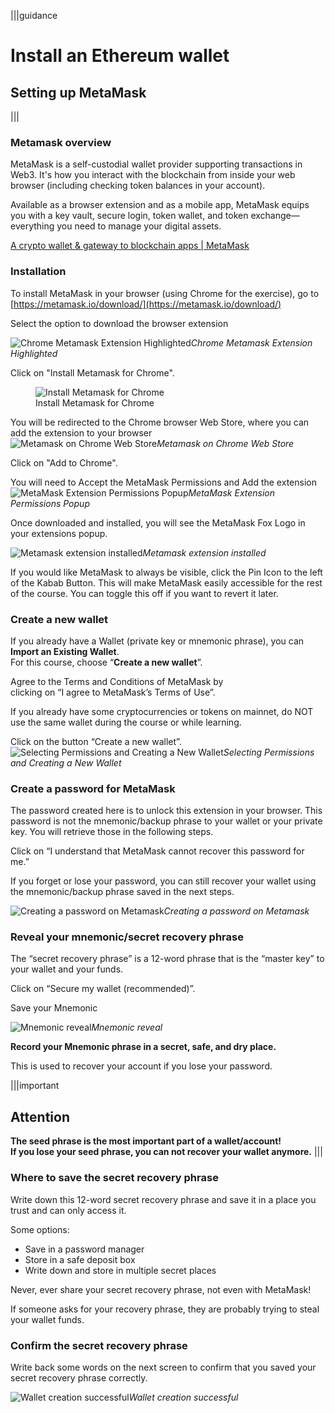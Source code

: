 |||guidance
# Install an Ethereum wallet

## Setting up MetaMask
|||

### Metamask overview

MetaMask is a self-custodial wallet provider supporting transactions in Web3. It's how you interact with the blockchain from inside your web browser (including checking token balances in your account).

Available as a browser extension and as a mobile app, MetaMask equips you with a key vault, secure login, token wallet, and token exchange—everything you need to manage your digital assets.

[A crypto wallet & gateway to blockchain apps | MetaMask](https://metamask.io/)

### Installation

To install MetaMask in your browser (using Chrome for the exercise), go to  
[https://metamask.io/download/](https://metamask.io/download/) 

Select the option to download the browser extension

![Chrome Metamask Extension Highlighted](.guides/img/02/image1.png "Chrome Metamask Extension Highlighted")*Chrome Metamask Extension Highlighted*

Click on "Install Metamask for Chrome".

<figure>
    <img src=".guides/img/02/image2.png"
         alt="Install Metamask for Chrome">
    <figcaption>Install Metamask for Chrome</figcaption>
</figure>


You will be redirected to the Chrome browser Web Store, where you can add the extension to your browser  
![Metamask on Chrome Web Store](.guides/img/02/image3.png "Metamask on Chrome Web Store")*Metamask on Chrome Web Store*

Click on "Add to Chrome".

You will need to Accept the MetaMask Permissions and Add the extension  
![MetaMask Extension Permissions Popup](.guides/img/02/image4.png "MetaMask Extension Permissions Popup")*MetaMask Extension Permissions Popup*

Once downloaded and installed, you will see the MetaMask Fox Logo in your extensions popup.

![Metamask extension installed](.guides/img/02/image5.png "Metamask extension installed")*Metamask extension installed*

If you would like MetaMask to always be visible, click the Pin Icon to the left of the Kabab Button. This will make MetaMask easily accessible for the rest of the course. You can toggle this off if you want to revert it later.

### Create a new wallet

If you already have a Wallet (private key or mnemonic phrase), you can **Import an Existing Wallet**.   
For this course, choose “**Create a new wallet**”.

Agree to the Terms and Conditions of MetaMask by  
clicking on “I agree to MetaMask’s Terms of Use”.

If you already have some cryptocurrencies or tokens on mainnet, do NOT use the same wallet during the course or while learning.

Click on the button “Create a new wallet”.  
![Selecting Permissions and Creating a New Wallet](.guides/img/02/image6.png "Selecting Permissions and Creating a New Wallet")*Selecting Permissions and Creating a New Wallet*

### Create a password for MetaMask

The password created here is to unlock this extension in your browser. This password is not the mnemonic/backup phrase to your wallet or your private key. You will retrieve those in the following steps.

Click on “I understand that MetaMask cannot recover this password for me.”

If you forget or lose your password, you can still recover your wallet using the mnemonic/backup phrase saved in the next steps.

![Creating a password on Metamask](.guides/img/02/image7.png "Creating a password on Metamask")*Creating a password on Metamask*

### Reveal your mnemonic/secret recovery phrase

The “secret recovery phrase” is a 12-word phrase that is the “master key” to your wallet and your funds.

Click on “Secure my wallet (recommended)”.

Save your Mnemonic

![Mnemonic reveal](.guides/img/02/image8.png "Mnemonic reveal")*Mnemonic reveal*


**Record your Mnemonic phrase in a secret, safe, and dry place.**

This is used to recover your account if you lose your password.

|||important
## Attention

**The seed phrase is the most important part of a wallet/account\!**  
**If you lose your seed phrase, you can not recover your wallet anymore.**
|||


### Where to save the secret recovery phrase

Write down this 12-word secret recovery phrase and save it in a place you trust and can only access it.

Some options:

* Save in a password manager  
* Store in a safe deposit box  
* Write down and store in multiple secret places

Never, ever share your secret recovery phrase, not even with MetaMask\!

If someone asks for your recovery phrase, they are probably trying to steal your wallet funds.

### Confirm the secret recovery phrase

Write back some words on the next screen to confirm that you saved your secret recovery phrase correctly.

![Wallet creation successful](.guides/img/02/image9.png "Wallet creation successful")*Wallet creation successful*
